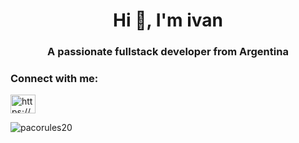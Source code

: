 <h1 align="center">Hi 👋, I'm ivan</h1>
<h3 align="center">A passionate fullstack developer from Argentina</h3>

<h3 align="left">Connect with me:</h3>
<p align="left">
<a href="https://linkedin.com/in/https://www.linkedin.com/in/ivan-ferreyra-b04923306/" target="blank"><img align="center" src="https://raw.githubusercontent.com/rahuldkjain/github-profile-readme-generator/master/src/images/icons/Social/linked-in-alt.svg" alt="https://www.linkedin.com/in/ivan-ferreyra-b04923306/" height="30" width="40" /></a>
</p>

<p><img align="center" src="https://github-readme-stats.vercel.app/api/top-langs?username=pacorules20&show_icons=true&locale=en&layout=compact" alt="pacorules20" /></p>

